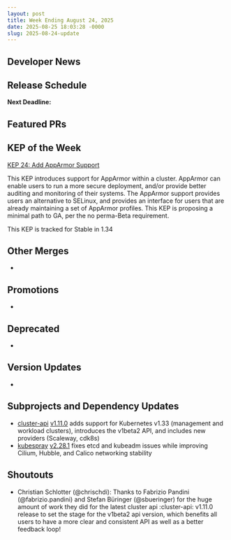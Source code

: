 ```yaml
---
layout: post
title: Week Ending August 24, 2025
date: 2025-08-25 18:03:28 -0000
slug: 2025-08-24-update
---
```


## Developer News


## Release Schedule

**Next Deadline:**


## Featured PRs


## KEP of the Week

[KEP 24: Add AppArmor Support](https://github.com/tallclair/k8s-enhancements/blob/3bfe4d0b1dcf20394fd2b2bc77ee50911b409fe8/keps/sig-node/24-apparmor/README.md)

This KEP introduces support for AppArmor within a cluster. AppArmor can enable users to run a more secure deployment, and/or provide better auditing and monitoring of their systems. The AppArmor support provides users an alternative to SELinux, and provides an interface for users that are already maintaining a set of AppArmor profiles. This KEP is proposing a minimal path to GA, per the no perma-Beta requirement.

This KEP is tracked for Stable in 1.34


## Other Merges

*

## Promotions

*

## Deprecated

*

## Version Updates

*

## Subprojects and Dependency Updates

* [cluster-api](https://github.com/kubernetes-sigs/cluster-api) [v1.11.0](https://github.com/kubernetes-sigs/cluster-api/releases/tag/v1.11.0) adds support for Kubernetes v1.33 (management and workload clusters), introduces the v1beta2 API, and includes new providers (Scaleway, cdk8s)
* [kubespray](https://github.com/kubernetes-sigs/kubespray) [v2.28.1](https://github.com/kubernetes-sigs/kubespray/releases/tag/v2.28.1) fixes etcd and kubeadm issues while improving Cilium, Hubble, and Calico networking stability

## Shoutouts

* Christian Schlotter (@chrischdi): Thanks to Fabrizio Pandini (@fabrizio.pandini) and Stefan Büringer (@sbueringer) for the huge amount of work they did for the latest cluster api :cluster-api: v1.11.0 release to set the stage for the v1beta2 api version, which benefits all users to have a more clear and consistent API as well as a better feedback loop!

